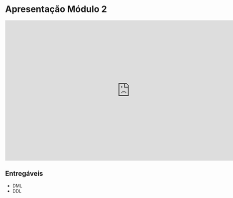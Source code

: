 # Apresentação Módulo 2

<iframe width="800" height="450" src="https://www.youtube.com/embed/DVUsRnuGN1c" title="Apresenteção modulo 2 da materia Bancos de dados 1" frameborder="0" allow="accelerometer; autoplay; clipboard-write; encrypted-media; gyroscope; picture-in-picture" allowfullscreen></iframe>

## Entregáveis

- DML
- DDL
